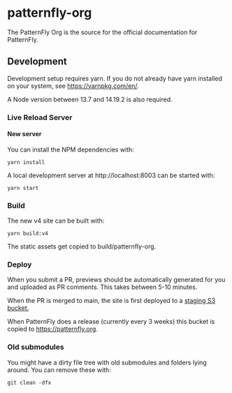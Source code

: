 # patternfly-org

The PatternFly Org is the source for the official documentation for PatternFly.

## Development

Development setup requires yarn. If you do not already have yarn installed on your system, see https://yarnpkg.com/en/.

A Node version between 13.7 and 14.19.2 is also required.

### Live Reload Server
#### New server
You can install the NPM dependencies with:

    yarn install

A local development server at http://localhost:8003 can be started with:

    yarn start

### Build

The new v4 site can be built with:

    yarn build:v4

The static assets get copied to build/patternfly-org.

### Deploy

When you submit a PR, previews should be automatically generated for you and uploaded as PR comments. This takes between 5-10 minutes.

When the PR is merged to main, the site is first deployed to a [staging S3 bucket.](https://staging.patternfly.org)

When PatternFly does a release (currently every 3 weeks) this bucket is copied to https://patternfly.org.

### Old submodules

You might have a dirty file tree with old submodules and folders lying around. You can remove these with:

    git clean -dfx

